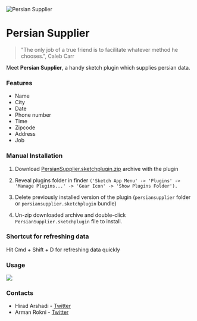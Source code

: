 ![Persian Supplier](http://s8.picofile.com/file/8352053318/Github_header.png)

# Persian Supplier

> "The only job of a true friend is to facilitate whatever method he chooses.", Caleb Carr

Meet **Persian Supplier**, a handy sketch plugin which supplies persian data.

<h3>Features</h3>
<ul>
  <li>Name</li>
  <li>City</li>
  <li>Date</li>
  <li>Phone number</li>
  <li>Time</li>
  <li>Zipcode</li>
  <li>Address</li>
  <li>Job</li>
</ul>

<h3>Manual Installation</h3>

1. Download [PersianSupplier.sketchplugin.zip](https://github.com/hiradarshadi/PersianSupplier/releases/download/v2.0/persiansupplier.sketchplugin.zip "here") archive with the plugin

2. Reveal plugins folder in finder `('Sketch App Menu' -> 'Plugins' -> 'Manage Plugins...' -> 'Gear Icon' -> 'Show Plugins Folder').`

3. Delete previously installed version of the plugin (`persiansupplier` folder or `persiansupplier.sketchplugin` bundle)

4. Un-zip downloaded archive and double-click `PersianSupplier.sketchplugin` file to install.

<h3>Shortcut for refreshing data</h3>
Hit Cmd + Shift + D for refreshing data quickly

<h3>Usage</h3>
<img src="http://s8.picofile.com/file/8340286318/usage.gif" />

<h3>Contacts</h3>
<ul>
  <li>Hirad Arshadi - <a href="https://twitter.com/hiradary">Twitter</a></li>
  <li>Arman Rokni - <a href="https://twitter.com/arwanrokni">Twitter</a></li>
</ul>

